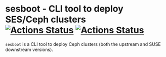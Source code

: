 # sesboot - CLI tool to deploy SES/Ceph clusters <br/> [![Actions Status](https://github.com/rjfd/sesboot/workflows/Linting/badge.svg)](https://github.com/rjfd/sesboot/actions) [![Actions Status](https://github.com/rjfd/sesboot/workflows/Testing/badge.svg)](https://github.com/rjfd/sesboot/actions)

`sesboot` is a CLI tool to deploy Ceph clusters (both the upstream and SUSE
downstream versions).
